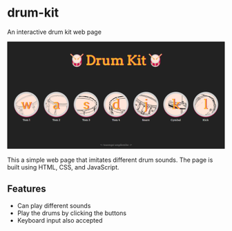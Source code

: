 # drum-kit
An interactive drum kit web page

<div id="preview">
  <img src=images/drum_kit.png>
</div>

This a simple web page that imitates different drum sounds. The page is built using HTML, CSS, and JavaScript.

## Features

- Can play different sounds
- Play the drums by clicking the buttons
- Keyboard input also accepted
